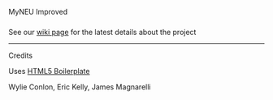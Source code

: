 MyNEU Improved
###

See our [wiki page](https://wiki.ccs.neu.edu/display/Crew/UI+improvements+to+MyNeu) for the latest details about the project

---

Credits

Uses [HTML5 Boilerplate](http://html5boilerplate.com/)

Wylie Conlon, Eric Kelly, James Magnarelli